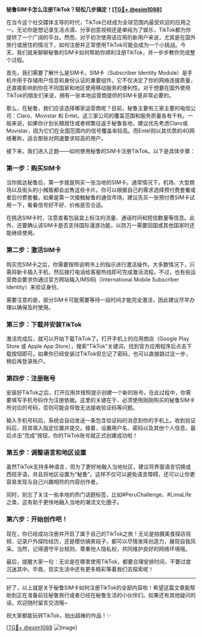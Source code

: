 **秘鲁SIM卡怎么注册TikTok？轻松几步搞定！[[TG💪+ @esim1088](https://t.me/s/esim1088)]**

在当今这个社交媒体主导的时代，TikTok已经成为全球范围内最受欢迎的应用之一。无论你是想记录生活点滴、分享创意视频还是单纯为了娱乐，TikTok都为你提供了一个广阔的平台。然而，对于初次使用该应用的新用户来说，尤其是在国外旅行或居住的情况下，如何注册并正常使用TikTok可能会成为一个小挑战。今天，我们就来聊聊秘鲁的SIM卡如何帮助你顺利注册TikTok，并一步步教你完成整个过程。

首先，我们需要了解什么是SIM卡。SIM卡（Subscriber Identity Module）是手机中用于存储用户信息和身份认证的重要组件。它不仅决定了你的网络连接质量，还直接影响到你在不同国家和地区使用移动服务的便利性。对于想要在国外使用TikTok的朋友们来说，拥有一张本地运营商提供的SIM卡是非常必要的。

那么，在秘鲁，我们应该选择哪家运营商呢？目前，秘鲁主要有三家主要的电信公司：Claro、Movistar 和 Entel。这三家公司的覆盖范围和服务质量各有千秋。一般来说，如果你计划长期居住或者频繁往返于秘鲁各地，建议优先考虑Claro或Movistar，因为它们在全国范围内的信号覆盖率较高。而Entel则以其优质的4G网络著称，适合那些对网速要求较高的用户。

接下来，我们进入正题——如何使用秘鲁的SIM卡注册TikTok。以下是具体步骤：

### 第一步：购买SIM卡

当你抵达秘鲁后，第一步就是购买一张当地的SIM卡。通常情况下，机场、大型商场以及街头的小摊贩都会出售这些卡片。你可以根据自己的需求选择预付费套餐或者后付费套餐。如果是第一次接触秘鲁的通信市场，建议先买一张预付费SIM卡试用一下，看看信号好不好、价格是否合适。

在挑选SIM卡时，注意查看包装盒上标注的流量、通话时间和短信数量等信息。此外，还要确认该SIM卡是否支持国际漫游功能，以防万一需要回国或其他国家时还能继续使用。

### 第二步：激活SIM卡

购买完SIM卡之后，你需要按照说明书上的指示进行激活操作。大多数情况下，只需将新卡插入手机，然后拨打电话给客服热线即可完成激活流程。不过，也有些运营商会要求你通过官方网站输入IMSI码（International Mobile Subscriber Identity）来验证身份。

需要注意的是，部分SIM卡可能需要等待一段时间才能完全激活，因此建议尽早办理以确保及时使用。

### 第三步：下载并安装TikTok

激活完成后，就可以开始下载TikTok了。打开手机上的应用商店（Google Play Store 或 Apple App Store），搜索“TikTok”关键词，找到官方应用程序后点击下载按钮即可。如果你已经安装过TikTok但忘记了密码，也可以直接跳过这一步，稍后再登录账户。

### 第四步：注册账号

安装好TikTok之后，打开应用并按照提示创建一个新的账号。在此过程中，你需要填写手机号码作为注册依据。这里的关键在于，必须使用刚刚购买的秘鲁SIM卡所对应的号码，否则可能会导致无法接收验证码等问题。

输入手机号码后，系统会自动发送一条包含验证码的消息到你的手机上。收到验证码后，将其填入指定位置并提交。接着，设置用户名、密码以及其他个人信息，最后点击“完成”按钮，你的TikTok账号就正式创建成功啦！

### 第五步：调整语言和地区设置

虽然TikTok支持多种语言，但为了更好地融入当地社区，建议将界面语言切换成西班牙语，并且将地区设置为“秘鲁”。这样不仅可以避免语言障碍，还可以让你更容易发现与自己兴趣相符的内容创作者。

同时，别忘了关注一些本地的热门话题标签，比如#PeruChallenge、#LimaLife之类，这有助于更快地融入当地的潮流文化圈子。

### 第六步：开始创作吧！

现在，你已经成功注册并开启了属于自己的TikTok之旅！无论是拍摄美食探店视频、记录户外探险经历，还是模仿搞笑段子，都可以尽情发挥创造力，展现自我风采。当然，记得遵守平台规则，尊重他人隐私权，共同维护良好的网络环境哦。

最后，提醒大家一句：无论是在哪里使用TikTok，都要合理安排时间，不要过度沉迷其中。毕竟，现实生活中还有更多精彩等着我们去探索呢！

---

好了，以上就是关于秘鲁SIM卡如何注册TikTok的全部内容啦！希望这篇文章能帮助到正在准备前往秘鲁旅行或者已经在秘鲁生活的小伙伴们。如果还有其他疑问的话，欢迎随时留言交流哦~

祝大家都能玩转TikTok，拍出超棒的作品！✨

[[TG💪+ @esim1088](https://t.me/s/esim1088) ![Image](https://i.postimg.cc/4NQfJmqS/Snipaste-2025-05-13-00-14-12.png)]
